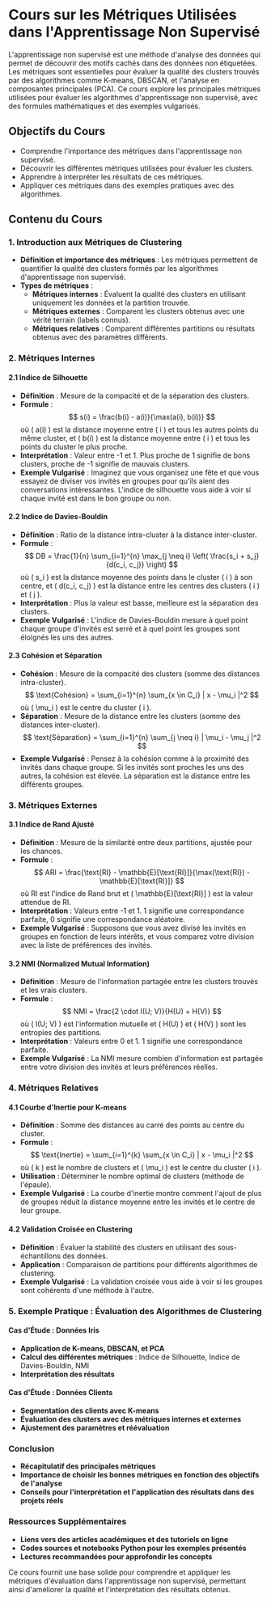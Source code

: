 # Cours sur les Métriques Utilisées dans l'Apprentissage Non Supervisé

L'apprentissage non supervisé est une méthode d'analyse des données qui permet de découvrir des motifs cachés dans des données non étiquetées. Les métriques sont essentielles pour évaluer la qualité des clusters trouvés par des algorithmes comme K-means, DBSCAN, et l'analyse en composantes principales (PCA). Ce cours explore les principales métriques utilisées pour évaluer les algorithmes d'apprentissage non supervisé, avec des formules mathématiques et des exemples vulgarisés.

## Objectifs du Cours

- Comprendre l'importance des métriques dans l'apprentissage non supervisé.
- Découvrir les différentes métriques utilisées pour évaluer les clusters.
- Apprendre à interpréter les résultats de ces métriques.
- Appliquer ces métriques dans des exemples pratiques avec des algorithmes.

## Contenu du Cours

### 1. Introduction aux Métriques de Clustering

- **Définition et importance des métriques** : Les métriques permettent de quantifier la qualité des clusters formés par les algorithmes d'apprentissage non supervisé.
- **Types de métriques** : 
  - **Métriques internes** : Évaluent la qualité des clusters en utilisant uniquement les données et la partition trouvée.
  - **Métriques externes** : Comparent les clusters obtenus avec une vérité terrain (labels connus).
  - **Métriques relatives** : Comparent différentes partitions ou résultats obtenus avec des paramètres différents.

### 2. Métriques Internes

#### 2.1 Indice de Silhouette

- **Définition** : Mesure de la compacité et de la séparation des clusters.
- **Formule** : 
  $$
  s(i) = \frac{b(i) - a(i)}{\max(a(i), b(i))}
  $$
  où \( a(i) \) est la distance moyenne entre \( i \) et tous les autres points du même cluster, et \( b(i) \) est la distance moyenne entre \( i \) et tous les points du cluster le plus proche.
- **Interprétation** : Valeur entre -1 et 1. Plus proche de 1 signifie de bons clusters, proche de -1 signifie de mauvais clusters.
- **Exemple Vulgarisé** : Imaginez que vous organisez une fête et que vous essayez de diviser vos invités en groupes pour qu'ils aient des conversations intéressantes. L'indice de silhouette vous aide à voir si chaque invité est dans le bon groupe ou non.

#### 2.2 Indice de Davies-Bouldin

- **Définition** : Ratio de la distance intra-cluster à la distance inter-cluster.
- **Formule** : 
  $$
  DB = \frac{1}{n} \sum_{i=1}^{n} \max_{j \neq i} \left( \frac{s_i + s_j}{d(c_i, c_j)} \right)
  $$
  où \( s_i \) est la distance moyenne des points dans le cluster \( i \) à son centre, et \( d(c_i, c_j) \) est la distance entre les centres des clusters \( i \) et \( j \).
- **Interprétation** : Plus la valeur est basse, meilleure est la séparation des clusters.
- **Exemple Vulgarisé** : L'indice de Davies-Bouldin mesure à quel point chaque groupe d'invités est serré et à quel point les groupes sont éloignés les uns des autres.

#### 2.3 Cohésion et Séparation

- **Cohésion** : Mesure de la compacité des clusters (somme des distances intra-cluster).
  $$
  \text{Cohésion} = \sum_{i=1}^{n} \sum_{x \in C_i} | x - \mu_i |^2
  $$
  où \( \mu_i \) est le centre du cluster \( i \).
- **Séparation** : Mesure de la distance entre les clusters (somme des distances inter-cluster).
  $$
  \text{Séparation} = \sum_{i=1}^{n} \sum_{j \neq i} | \mu_i - \mu_j |^2
  $$
- **Exemple Vulgarisé** : Pensez à la cohésion comme à la proximité des invités dans chaque groupe. Si les invités sont proches les uns des autres, la cohésion est élevée. La séparation est la distance entre les différents groupes.

### 3. Métriques Externes

#### 3.1 Indice de Rand Ajusté

- **Définition** : Mesure de la similarité entre deux partitions, ajustée pour les chances.
- **Formule** : 
  $$
  ARI = \frac{\text{RI} - \mathbb{E}[\text{RI}]}{\max(\text{RI}) - \mathbb{E}[\text{RI}]}
  $$
  où RI est l'indice de Rand brut et \( \mathbb{E}[\text{RI}] \) est la valeur attendue de RI.
- **Interprétation** : Valeurs entre -1 et 1. 1 signifie une correspondance parfaite, 0 signifie une correspondance aléatoire.
- **Exemple Vulgarisé** : Supposons que vous avez divisé les invités en groupes en fonction de leurs intérêts, et vous comparez votre division avec la liste de préférences des invités.

#### 3.2 NMI (Normalized Mutual Information)

- **Définition** : Mesure de l'information partagée entre les clusters trouvés et les vrais clusters.
- **Formule** : 
  $$
  NMI = \frac{2 \cdot I(U; V)}{H(U) + H(V)}
  $$
  où \( I(U; V) \) est l'information mutuelle et \( H(U) \) et \( H(V) \) sont les entropies des partitions.
- **Interprétation** : Valeurs entre 0 et 1. 1 signifie une correspondance parfaite.
- **Exemple Vulgarisé** : La NMI mesure combien d'information est partagée entre votre division des invités et leurs préférences réelles.

### 4. Métriques Relatives

#### 4.1 Courbe d'Inertie pour K-means

- **Définition** : Somme des distances au carré des points au centre du cluster.
- **Formule** : 
  $$
  \text{Inertie} = \sum_{i=1}^{k} \sum_{x \in C_i} | x - \mu_i |^2
  $$
  où \( k \) est le nombre de clusters et \( \mu_i \) est le centre du cluster \( i \).
- **Utilisation** : Déterminer le nombre optimal de clusters (méthode de l'épaule).
- **Exemple Vulgarisé** : La courbe d'inertie montre comment l'ajout de plus de groupes réduit la distance moyenne entre les invités et le centre de leur groupe.

#### 4.2 Validation Croisée en Clustering

- **Définition** : Évaluer la stabilité des clusters en utilisant des sous-échantillons des données.
- **Application** : Comparaison de partitions pour différents algorithmes de clustering.
- **Exemple Vulgarisé** : La validation croisée vous aide à voir si les groupes sont cohérents d'une méthode à l'autre.

### 5. Exemple Pratique : Évaluation des Algorithmes de Clustering

#### Cas d'Étude : Données Iris

- **Application de K-means, DBSCAN, et PCA**
- **Calcul des différentes métriques** : Indice de Silhouette, Indice de Davies-Bouldin, NMI
- **Interprétation des résultats**

#### Cas d'Étude : Données Clients

- **Segmentation des clients avec K-means**
- **Évaluation des clusters avec des métriques internes et externes**
- **Ajustement des paramètres et réévaluation**

### Conclusion

- **Récapitulatif des principales métriques**
- **Importance de choisir les bonnes métriques en fonction des objectifs de l'analyse**
- **Conseils pour l'interprétation et l'application des résultats dans des projets réels**

### Ressources Supplémentaires

- **Liens vers des articles académiques et des tutoriels en ligne**
- **Codes sources et notebooks Python pour les exemples présentés**
- **Lectures recommandées pour approfondir les concepts**

Ce cours fournit une base solide pour comprendre et appliquer les métriques d'évaluation dans l'apprentissage non supervisé, permettant ainsi d'améliorer la qualité et l'interprétation des résultats obtenus.
